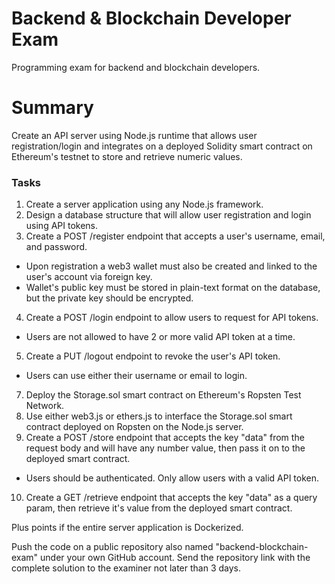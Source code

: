# Backend & Blockchain Developer Exam

Programming exam for backend and blockchain developers.

# Summary

Create an API server using Node.js runtime that allows user registration/login and integrates on a deployed Solidity smart contract on Ethereum's testnet to store and retrieve numeric values.

### Tasks
1. Create a server application using any Node.js framework.
2. Design a database structure that will allow user registration and login using API tokens.
3. Create a POST /register endpoint that accepts a user's username, email, and password.
  - Upon registration a web3 wallet must also be created and linked to the user's account via foreign key.
  - Wallet's public key must be stored in plain-text format on the database, but the private key should be encrypted.
4. Create a POST /login endpoint to allow users to request for API tokens.
  - Users are not allowed to have 2 or more valid API token at a time.
5. Create a PUT /logout endpoint to revoke the user's API token.
  - Users can use either their username or email to login.
7. Deploy the Storage.sol smart contract on Ethereum's Ropsten Test Network.
8. Use either web3.js or ethers.js to interface the Storage.sol smart contract deployed on Ropsten on the Node.js server.
9. Create a POST /store endpoint that accepts the key "data" from the request body and will have any number value, then pass it on to the deployed smart contract.
  - Users should be authenticated. Only allow users with a valid API token.
10. Create a GET /retrieve endpoint that accepts the key "data" as a query param, then retrieve it's value from the deployed smart contract.

Plus points if the entire server application is Dockerized.

Push the code on a public repository also named "backend-blockchain-exam" under your own GitHub account. Send the repository link with the complete solution to the examiner not later than 3 days.
